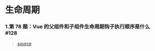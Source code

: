 # 生命周期

### 1.第 78 题：Vue 的父组件和子组件生命周期钩子执行顺序是什么 #128

> [source](https://github.com/Advanced-Frontend/Daily-Interview-Question/issues/128)
